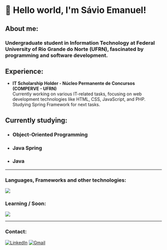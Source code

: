 # 👋 Hello world, I'm Sávio Emanuel!

## About me: 
### Undergraduate student in Information Technology at Federal University of Rio Grande do Norte (UFRN), fascinated by programming and software development.

## Experience:
- **IT Scholarship Holder - Núcleo Permanente de Concursos (COMPERVE - UFRN)**  
  Currently working on various IT-related tasks, focusing on web development technologies like HTML, CSS, JavaScript, and PHP.
  Studying Spring Framework for next tasks.

## Currently studying:
- ### Object-Oriented Programming
- ### Java Spring
- ### Java
--- 

### Languages, Frameworks and other technologies:
<p>
  <a href="https://skillicons.dev">
    <img src="https://skillicons.dev/icons?i=py,c,cpp,html,css,js,git,php" />
  </a>
</p>



### Learning / Soon:

<p>
  <a href="https://skillicons.dev">
    <img src="https://skillicons.dev/icons?i=react,java,spring,postgresql" />
  </a>
</p>

---

### Contact:

[![LinkedIn](https://img.shields.io/badge/LinkedIn-0077B5?style=for-the-badge&logo=linkedin&logoColor=white)](https://www.linkedin.com/in/savioemanuelf?lipi=urn%3Ali%3Apage%3Ad_flagship3_profile_view_base_contact_details%3Bo1UUuXU0R%2BiFslf43DrDtA%3D%3D)
[![Gmail](https://img.shields.io/badge/Gmail-D14836?style=for-the-badge&logo=gmail&logoColor=white)](mailto:savioemanuel2@gmail.com)
